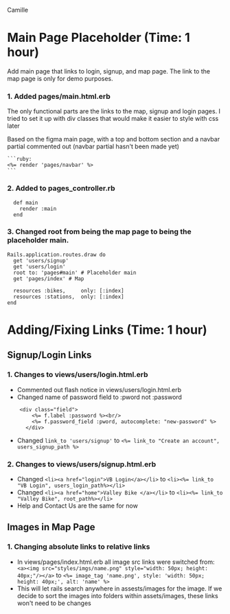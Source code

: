 Camille

# Main Page Placeholder (Time: 1 hour)
Add main page that links to login, signup, and map page. The link to the map page is only for demo purposes.


### 1. Added pages/main.html.erb
The only functional parts are the links to the map, signup and login pages. I tried to set it up with div classes that would make it easier to style with css later

Based on the figma main page, with a top and bottom section and a navbar partial commented out (navbar partial hasn't been made yet)
    
    ```ruby:
    <%= render 'pages/navbar' %>
    ```

### 2. Added to pages_controller.rb
```ruby:
  def main
    render :main
  end
```

### 3. Changed root from being the map page to being the placeholder main.
```ruby:
Rails.application.routes.draw do
  get 'users/signup'
  get 'users/login'
  root to: 'pages#main' # Placeholder main
  get 'pages/index' # Map

  resources :bikes,     only: [:index]
  resources :stations,  only: [:index]
end
```
# Adding/Fixing Links (Time: 1 hour)
## Signup/Login Links 
### 1. Changes to views/users/login.html.erb
- Commented out flash notice in views/users/login.html.erb
- Changed name of password field to :pword not :password
```ruby:
    <div class="field">
        <%= f.label :password %><br/>
        <%= f.password_field :pword, autocomplete: "new-password" %>
      </div>
```
- Changed ```link_to 'users/signup'``` to  ```<%= link_to "Create an account", users_signup_path %>```
### 2. Changes to views/users/signup.html.erb
- Changed ```<li><a href="login">VB Login</a></li>``` to  ```<li><%= link_to "VB Login", users_login_path%></li>```
- Changed ```<li><a href="home">Valley Bike </a></li>``` to ```<li><%= link_to "Valley Bike", root_path%></li>```
- Help and Contact Us are the same for now
## Images in Map Page
### 1. Changing absolute links to relative links
- In views/pages/index.html.erb all image src links were switched from:
``` <a><img src="styles/imgs/name.png" style="width: 50px; height: 40px;"/></a>```
to 
```<%= image_tag 'name.png', style: 'width: 50px; height: 40px;', alt: 'name' %>```
- This will let rails search anywhere in assests/images for the image. If we decide to sort the images into folders within assets/images, these links won't need to be changes